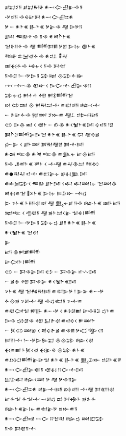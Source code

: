 <div class='block'>
<div class='line'>𒋗𒍑𒋡𒀀 𒋗𒍑𒊑𒄩 𒀭𒁁𒀖𒌷𒉌𒈾𒀀</div>
<div class='line'>𒋩𒁀𒀀 𒈾𒀪𒄿𒁕 𒀭𒁁𒀖𒌷𒇹𒀭</div>
<div class='line'>𒃻 𒀸 𒀭𒈨𒌍 𒃲𒈨𒌍 𒃻𒉌𒈾 𒆷 𒄿𒃻𒀀</div>
<div class='line'>𒋗𒄥 𒍣𒄫𒅆𒈾 𒀀𒈾 𒀭𒅖𒋻𒈨𒌍</div>
<div class='line'>𒈠𒄩𒍝𒅆𒈾 𒆷 𒌦𒁕𒀾𒃻𒇻 𒆕𒋙𒉡 𒁈𒈨𒌍</div>
<div class='line'>𒍣𒄫 𒉺𒅁𒋼𒅆𒈾 𒀭𒄑𒁇 𒀮𒄷</div>
<div class='line'>𒀜𒈬𒅆𒈾 𒆲𒉡𒌋 𒀀𒈾 𒁕𒊕</div>
<div class='line'>𒀀𒈾𒆪 𒁹𒀸𒋩𒆕𒀀 𒁉𒉈 𒊮𒁉𒅆𒅔</div>
<div class='line'>𒆰 𒁄𒌀𒆠 𒊏𒁍𒌋 𒄿𒀖𒋾 𒌷𒉌𒈾𒀀</div>
<div class='line'>𒁉𒉡𒌓 𒂍𒈦𒈦 𒅇 𒂍𒃽𒌦𒈠</div>
<div class='line'>𒊭 𒌌𒌅 𒊮 𒂍𒊑𒁺𒋾 𒌑𒊬𒁀𒀀 𒈗𒌋𒋾</div>
<div class='line'>𒀸 𒉿𒄿𒅆𒈾 𒂖𒇷 𒋡𒁍𒌑 𒆷𒁇 𒄑𒄖𒍝𒅀</div>
<div class='line'>𒌌 𒄿𒁲 𒀜 𒌋 𒌝𒈨 𒀸 𒁓𒆠 𒀭𒌋𒁯𒈨𒌍𒅀 𒌒𒁀𒀀 𒁹𒆪</div>
<div class='line'>𒀉𒋻𒊒𒌦𒉌𒄿𒈠 𒀭𒈨𒌍 𒃲𒈨𒌍 𒁶 𒆷𒀪𒂊</div>
<div class='line'>𒅎𒉌 𒌋 𒋗𒈨𒇷 𒀉𒊑𒆷𒆪 𒀉𒋾𒅀</div>
<div class='line'>𒀭𒆘 𒌈𒆠 𒀭𒇴 𒌈𒆠 𒌑𒆥𒉡 𒄿𒁲𒅀</div>
<div class='line'>𒀀𒈾 𒂗𒉣𒈨𒌍 𒂄𒈨 𒌋 𒋾𒆷 𒌑𒄷𒆠𒁺 𒍣𒁴</div>
<div class='line'>𒌑𒊹𒊑𒄷 𒃰𒋾 𒌑𒆗𒉌𒉡 𒂊𒈬𒆥𒅀</div>
<div class='line'>𒌑𒉺𒅁𒁉𒌋 𒍣𒄫 𒋗𒈨𒅀 𒌋𒅗 𒅗𒇷𒋙𒉡 𒈠𒇷𒆠</div>
<div class='line'>𒅖𒈬𒌑𒈠 𒉽𒈨𒌍 𒆕𒋙𒉡 𒄿𒊒𒁍 𒁄𒌓</div>
<div class='line'>𒆕 𒆳𒈨𒌍 𒈨𒍝𒀀𒋼 𒊭 𒆷 𒅅𒉡𒋗 𒀀𒈾 𒈗𒈨𒌍 𒀜𒈨𒅀</div>
<div class='line'>𒉈𒌈 𒌋 𒆑𒊏𒀀 𒆷 𒂊𒈨𒁺𒌋𒉌 𒈠𒄯𒋙𒌦</div>
<div class='line'>𒀀𒈾𒆪 𒁹𒀸𒋩𒆕𒀀 𒁉𒉡𒌓 𒋗𒈫 𒀭𒈨𒌍 𒃲𒈨𒌍</div>
<div class='line'>𒀭𒌋𒁯𒈨𒌍 𒈠𒀪𒁹</div>
<div class='line'>𒉌</div>
<div class='line'>𒅀 𒆠𒂍𒋢𒌦</div>
<div class='line'>𒄿𒉏𒈨𒋙𒌦</div>
<div class='line'>𒌌 𒀸 𒁕𒈾𒉌𒅀 𒌌 𒀸 𒁕𒈾𒉌 𒄑𒉼𒅀</div>
<div class='line'>𒀸 𒂊𒈮 𒅇 𒁕𒈾𒉌 𒀭𒌋𒁯𒈨𒌍𒅀</div>
<div class='line'>𒆳𒈨𒌍 𒆷 𒈠𒄀𒊑𒅀 𒌑𒊕𒉌𒃻 𒁹 𒉌𒅕 𒀭𒀸𒋩</div>
<div class='line'>𒅆𒁲𒂊 𒆳𒇻𒋾 𒆷 𒈾𒌓𒅗𒀀 𒆳𒋾𒌑</div>
<div class='line'>𒌑𒊏𒉏𒈠 𒆍𒃲 𒀭𒀸𒋩 𒌋 𒀭𒊩𒌆𒆤 𒄿𒈾𒍝𒊒 𒌓𒈨𒌑</div>
<div class='line'>𒄿𒈾 𒌓𒊩𒌆𒈾 𒅇 𒌨𒉿𒋼 𒌑𒁀𒀪𒌋 𒊓𒇷𒈨</div>
<div class='line'>𒀸 𒍮𒌌𒇷𒂊 𒌋 𒋢𒌒𒉿𒂊 𒌑𒈾𒀾𒃻𒄣 𒄊𒌋𒀀</div>
<div class='line'>𒅀𒀀𒋾 𒁹𒀸𒋩𒆕𒌉𒍑 𒊮𒊮𒁉 𒈗𒌋𒋼</div>
<div class='line'>𒈬𒌑𒆤 𒈨𒍮𒌋𒋼 𒈬𒉌𒄴 𒊮𒁉 𒀭𒈨𒌍</div>
<div class='line'>𒌑𒋳𒆸𒌦𒉌𒄿𒈠 𒀭𒈨𒌍 𒃲𒈨𒌍 𒅅𒊒𒁍 𒄑𒆪𒈨𒌍𒐊</div>
<div class='line'>𒀭𒁁𒀖𒌷𒉌𒈿𒀀 𒌝𒈬 𒀀𒀖𒋾𒅀</div>
<div class='line'>𒌨𒊒𒅗 𒈗𒌋𒌅 𒃻 𒆷 𒃻𒈾𒀀𒉌</div>
<div class='line'>𒀭𒁁𒀖𒌷𒇹𒀭 𒁀𒉌𒋾𒅀 𒋳𒁀𒀀 𒋾𒆷 𒁕𒊏𒀀𒋼</div>
<div class='line'>𒄿𒅆𒈠 𒅆𒈠𒋾 𒁁𒇻𒌓 𒆗 𒁕𒄉𒈨 𒂊𒉿𒅆</div>
<div class='line'>𒈗𒈨𒌍𒉌𒋙𒉡 𒌑𒊕𒉌𒃻 𒊺𒁍𒌑𒀀</div>
<div class='line'>𒀭𒁁𒀖𒌷𒀏 𒁁𒀖 𒍝𒈠𒊑 𒈗𒌓 𒇷𒊬𒁉</div>
<div class='line'>𒀀𒈾 𒁕𒊏𒀀𒋾</div>
</div>